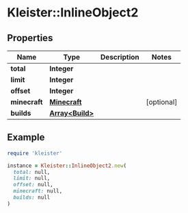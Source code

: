 # Kleister::InlineObject2

## Properties

| Name | Type | Description | Notes |
| ---- | ---- | ----------- | ----- |
| **total** | **Integer** |  |  |
| **limit** | **Integer** |  |  |
| **offset** | **Integer** |  |  |
| **minecraft** | [**Minecraft**](Minecraft.md) |  | [optional] |
| **builds** | [**Array&lt;Build&gt;**](Build.md) |  |  |

## Example

```ruby
require 'kleister'

instance = Kleister::InlineObject2.new(
  total: null,
  limit: null,
  offset: null,
  minecraft: null,
  builds: null
)
```

